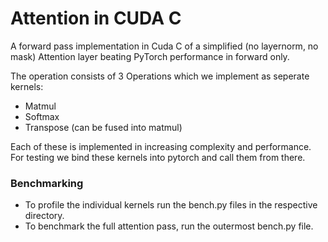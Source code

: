# Attention in  CUDA C
A forward pass implementation in Cuda C of a simplified (no layernorm, no mask) Attention layer beating PyTorch performance in forward only.

The operation consists of 3 Operations which we implement as seperate kernels:

- Matmul
- Softmax
- Transpose (can be fused into matmul)

Each of these is implemented in increasing complexity and performance.
For testing we bind these kernels into pytorch and call them from there.

### Benchmarking
- To profile the individual kernels run the bench.py files in the respective directory.
- To benchmark the full attention pass, run the outermost bench.py file.
